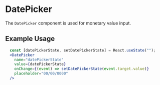 # DatePicker

The `DatePicker` component is used for monetary value input.

## Example Usage

```jsx
  const [datePickerState, setDatePickerState] = React.useState("");
  <DatePicker
    name="datePickerState"
    value={datePickerState}
    onChange={(event) => setDatePickerState(event.target.value)}
    placeholder="00/00/0000"
  />
```